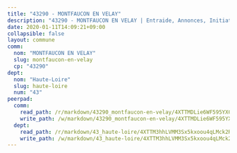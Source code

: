 ```yaml
---
title: "43290 - MONTFAUCON EN VELAY"
description: "43290 - MONTFAUCON EN VELAY | Entraide, Annonces, Initiatives"
date: 2020-01-11T14:09:21+09:00
collapsible: false
layout: commune
comm:
  nom: "MONTFAUCON EN VELAY"
  slug: montfaucon-en-velay
  cp: "43290"
dept:
  nom: "Haute-Loire"
  slug: haute-loire
  num: "43"
peerpad:
  comm:
    read_path: /r/markdown/43290_montfaucon-en-velay/4XTTMDLie6WF595YXCi68U5ULaqPsaAv81ysGQvttUD9DCaHv
    write_path: /w/markdown/43290_montfaucon-en-velay/4XTTMDLie6WF595YXCi68U5ULaqPsaAv81ysGQvttUD9DCaHv-K3TgTzaUxjm8au2HMk3bZo5vQNoYL8172VdgVFYjLbCc8AiW7yoow3K3nt8qXZ5oqd4AeuNJfcyM9EAC6TooSkYabRsyVztonLXeKQ9hK2CvEdofu91XVuTauFwhcjKfse1zGWUQ
  dept:
    read_path: /r/markdown/43_haute-loire/4XTTM3hhLVMM3Sx5kxoou4qLMck2RjGiJF8bjxPuKy3VyRdWX
    write_path: /w/markdown/43_haute-loire/4XTTM3hhLVMM3Sx5kxoou4qLMck2RjGiJF8bjxPuKy3VyRdWX-K3TgTnndWXCUw13Pw3gJoEo9qHUCGXZ4frH2coLZWWDcoWKo22cU2VNENpi117F5bi6bu3WHMPd2VTrETU2R5owQhCBrUQgvCKerk4NqeDhN66egG9mHY8CCfEckbCp9SecEdL6b
---
```


